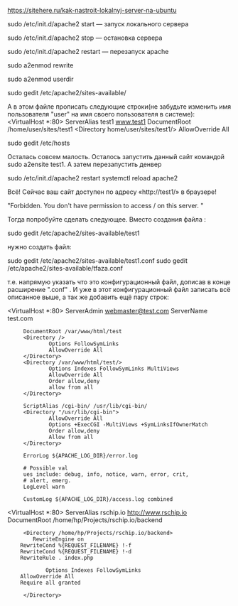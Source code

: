 https://sitehere.ru/kak-nastroit-lokalnyj-server-na-ubuntu



sudo /etc/init.d/apache2 start — запуск локального сервера

sudo /etc/init.d/apache2 stop — остановка сервера

sudo /etc/init.d/apache2 restart — перезапуск apache

sudo a2enmod rewrite

sudo a2enmod userdir


sudo gedit /etc/apache2/sites-available/

А в этом файле прописать следующие строки(не забудьте изменить имя пользователя "user" на имя своего пользователя в системе):
<VirtualHost *:80>
ServerAlias test1 www.test1 DocumentRoot /home/user/sites/test1 <Directory home/user/sites/test1/> AllowOverride All </Directory> </VirtualHost>

sudo gedit /etc/hosts

Осталась совсем малость. Осталось запустить данный сайт командой
sudo a2ensite test1. А затем перезапустить денвер

sudo /etc/init.d/apache2 restart
systemctl reload apache2

Всё! Сейчас ваш сайт доступен по адресу «http://test1/» в браузере!


"Forbidden. 
You don't have permission to access / on this server. "

Тогда попробуйте сделать следующее. Вместо создания файла :

sudo gedit /etc/apache2/sites-available/test1

нужно создать файл:

sudo gedit /etc/apache2/sites-available/test1.conf
sudo gedit /etc/apache2/sites-available/tfaza.conf

т.е. напрямую указать что это конфигурационный файл, дописав в конце расширение ".conf" . И уже в этот конфигурационный файл записать всё описанное выше, а так же добавить ещё пару строк:


<VirtualHost *:80>
         ServerAdmin webmaster@test.com
         ServerName test.com

         DocumentRoot /var/www/html/test
         <Directory />
                 Options FollowSymLinks
                 AllowOverride All
         </Directory>
         <Directory /var/www/html/test/>
                 Options Indexes FollowSymLinks MultiViews
                 AllowOverride All
                 Order allow,deny
                 allow from all
         </Directory>

         ScriptAlias /cgi-bin/ /usr/lib/cgi-bin/
         <Directory "/usr/lib/cgi-bin">
                 AllowOverride All
                 Options +ExecCGI -MultiViews +SymLinksIfOwnerMatch
                 Order allow,deny
                 Allow from all
         </Directory>

         ErrorLog ${APACHE_LOG_DIR}/error.log

         # Possible val
         ues include: debug, info, notice, warn, error, crit,
         # alert, emerg.
         LogLevel warn

         CustomLog ${APACHE_LOG_DIR}/access.log combined
</VirtualHost>

<VirtualHost *:80>
	 ServerAlias rschip.io http://www.rschip.io
         DocumentRoot /home/hp/Projects/rschip.io/backend
        
         <Directory /home/hp/Projects/rschip.io/backend>
          	RewriteEngine on
		RewriteCond %{REQUEST_FILENAME} !-f
		RewriteCond %{REQUEST_FILENAME} !-d
		RewriteRule . index.php
	   	 
              	Options Indexes FollowSymLinks
		AllowOverride All
		Require all granted
		 
         </Directory>


</VirtualHost>